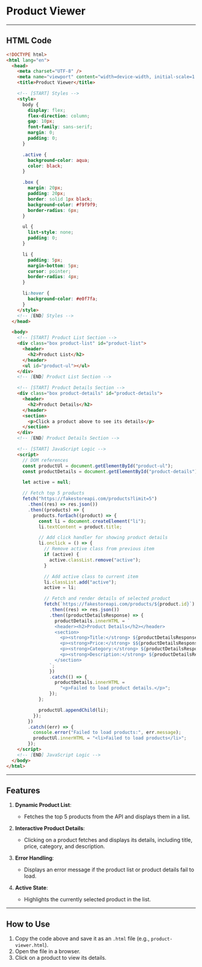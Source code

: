 # Product Viewer

---

## HTML Code

```html
<!DOCTYPE html>
<html lang="en">
  <head>
    <meta charset="UTF-8" />
    <meta name="viewport" content="width=device-width, initial-scale=1.0" />
    <title>Product Viewer</title>

    <!-- [START] Styles -->
    <style>
      body {
        display: flex;
        flex-direction: column;
        gap: 10px;
        font-family: sans-serif;
        margin: 0;
        padding: 0;
      }

      .active {
        background-color: aqua;
        color: black;
      }

      .box {
        margin: 20px;
        padding: 20px;
        border: solid 1px black;
        background-color: #f9f9f9;
        border-radius: 6px;
      }

      ul {
        list-style: none;
        padding: 0;
      }

      li {
        padding: 5px;
        margin-bottom: 5px;
        cursor: pointer;
        border-radius: 4px;
      }

      li:hover {
        background-color: #e0f7fa;
      }
    </style>
    <!-- [END] Styles -->
  </head>

  <body>
    <!-- [START] Product List Section -->
    <div class="box product-list" id="product-list">
      <header>
        <h2>Product List</h2>
      </header>
      <ul id="product-ul"></ul>
    </div>
    <!-- [END] Product List Section -->

    <!-- [START] Product Details Section -->
    <div class="box product-details" id="product-details">
      <header>
        <h2>Product Details</h2>
      </header>
      <section>
        <p>Click a product above to see its details</p>
      </section>
    </div>
    <!-- [END] Product Details Section -->

    <!-- [START] JavaScript Logic -->
    <script>
      // DOM references
      const productUl = document.getElementById("product-ul");
      const productDetails = document.getElementById("product-details");

      let active = null;

      // Fetch top 5 products
      fetch("https://fakestoreapi.com/products?limit=5")
        .then((res) => res.json())
        .then((products) => {
          products.forEach((product) => {
            const li = document.createElement("li");
            li.textContent = product.title;

            // Add click handler for showing product details
            li.onclick = () => {
              // Remove active class from previous item
              if (active) {
                active.classList.remove("active");
              }

              // Add active class to current item
              li.classList.add("active");
              active = li;

              // Fetch and render details of selected product
              fetch(`https://fakestoreapi.com/products/${product.id}`)
                .then((res) => res.json())
                .then((productDetailsResponse) => {
                  productDetails.innerHTML = `
                  <header><h2>Product Details</h2></header>
                  <section>
                    <p><strong>Title:</strong> ${productDetailsResponse.title}</p>
                    <p><strong>Price:</strong> $${productDetailsResponse.price}</p>
                    <p><strong>Category:</strong> ${productDetailsResponse.category}</p>
                    <p><strong>Description:</strong> ${productDetailsResponse.description}</p>
                  </section>
                `;
                })
                .catch(() => {
                  productDetails.innerHTML =
                    "<p>Failed to load product details.</p>";
                });
            };

            productUl.appendChild(li);
          });
        })
        .catch((err) => {
          console.error("Failed to load products:", err.message);
          productUl.innerHTML = "<li>Failed to load products</li>";
        });
    </script>
    <!-- [END] JavaScript Logic -->
  </body>
</html>
```

---

## Features

1. **Dynamic Product List**:

   - Fetches the top 5 products from the API and displays them in a list.

2. **Interactive Product Details**:

   - Clicking on a product fetches and displays its details, including title, price, category, and description.

3. **Error Handling**:

   - Displays an error message if the product list or product details fail to load.

4. **Active State**:
   - Highlights the currently selected product in the list.

---

## How to Use

1. Copy the code above and save it as an `.html` file (e.g., `product-viewer.html`).
2. Open the file in a browser.
3. Click on a product to view its details.
